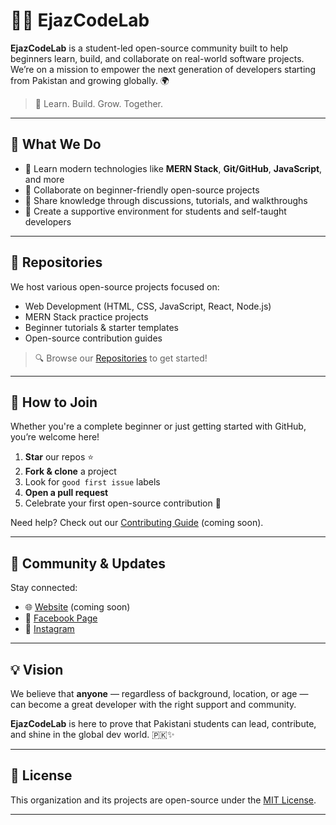 # 👨‍💻 EjazCodeLab

**EjazCodeLab** is a student-led open-source community built to help beginners learn, build, and collaborate on real-world software projects. We’re on a mission to empower the next generation of developers starting from Pakistan and growing globally. 🌍

> 🔹 Learn. Build. Grow. Together.

---

## 🚀 What We Do

- 🧠 Learn modern technologies like **MERN Stack**, **Git/GitHub**, **JavaScript**, and more
- 🤝 Collaborate on beginner-friendly open-source projects
- 💬 Share knowledge through discussions, tutorials, and walkthroughs
- 🌱 Create a supportive environment for students and self-taught developers

---

## 📁 Repositories

We host various open-source projects focused on:
- Web Development (HTML, CSS, JavaScript, React, Node.js)
- MERN Stack practice projects
- Beginner tutorials & starter templates
- Open-source contribution guides

> 🔍 Browse our [Repositories](https://github.com/EjazCodeLab?tab=repositories) to get started!

---

## 🙌 How to Join

Whether you're a complete beginner or just getting started with GitHub, you’re welcome here!

1. **Star** our repos ⭐
2. **Fork & clone** a project
3. Look for `good first issue` labels
4. **Open a pull request**
5. Celebrate your first open-source contribution 🎉

Need help? Check out our [Contributing Guide](https://github.com/EjazCodeLab/your-repo-name/blob/main/CONTRIBUTING.md) (coming soon).

---

## 💬 Community & Updates

Stay connected:
- 🌐 [Website](#) (coming soon)
- 📘 [Facebook Page](https://www.facebook.com/profile.php?id=61576137173239)
- 📘 [Instagram](https://instagram.com/@ejazali__dev)

---

## 💡 Vision

We believe that **anyone** — regardless of background, location, or age — can become a great developer with the right support and community.

**EjazCodeLab** is here to prove that Pakistani students can lead, contribute, and shine in the global dev world. 🇵🇰✨

---

## 📜 License

This organization and its projects are open-source under the [MIT License](LICENSE).

---
